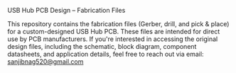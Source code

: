 USB Hub PCB Design – Fabrication Files

This repository contains the fabrication files (Gerber, drill, and pick & place) for a custom-designed USB Hub PCB. These files are intended for direct use by PCB manufacturers.
If you're interested in accessing the original design files, including the schematic, block diagram, component datasheets, and application details, feel free to reach out via email: sanjibnag520@gmail.com
